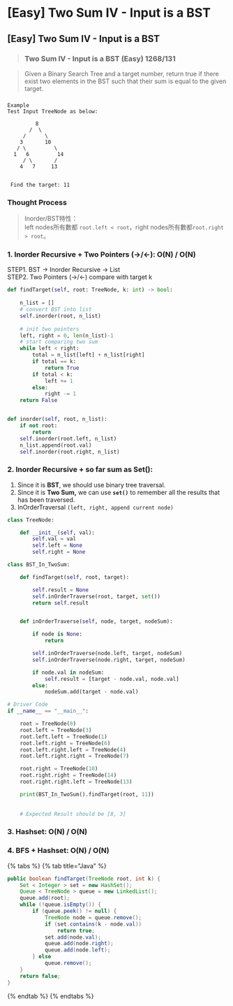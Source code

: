 # \[Easy\] Two Sum IV - Input is a BST

## \[Easy\] Two Sum IV - Input is a BST  

> ### Two Sum IV - Input is a BST   \(Easy\) 1268/131

> Given a Binary Search Tree and a target number, return true if there exist two elements in the BST such that their sum is equal to the given target.

### 

```text
Example
Test Input TreeNode as below:
 
         8
       /  \
     /      \
    3       10
   / \         \  
  1   6         14
     / \       /
    4   7     13  
    
    
 Find the target: 11
```

### Thought Process 

> Inorder/BST特性：  
> left nodes所有數都 `root.left < root`，right nodes所有數都`root.right > root`。

### 1. Inorder Recursive + Two Pointers \(-&gt;/&lt;-\):   O\(N\) / O\(N\)

STEP1. BST -&gt; Inorder Recursive -&gt; List  
STEP2. Two Pointers \(-&gt;/&lt;-\) compare with target k

```python
def findTarget(self, root: TreeNode, k: int) -> bool:
    
    n_list = []
    # convert BST into list
    self.inorder(root, n_list)
    
    # init two pointers
    left, right = 0, len(n_list)-1
    # start comparing two sum
    while left < right:
        total = n_list[left] + n_list[right]
        if total == k:
            return True
        if total < k:
            left += 1
        else:
            right -= 1
    return False


def inorder(self, root, n_list):
    if not root:
        return
    self.inorder(root.left, n_list)
    n_list.append(root.val)
    self.inorder(root.right, n_list)
```

### 2. Inorder Recursive + so far sum as Set\(\):

1. Since it is **BST**, we should use binary tree traversal.  
2. Since it is **Two Sum,** we can use **`set()`** to remember all the results that has been traversed. 
3. InOrderTraversal `(left, right, append current node)`

```python
class TreeNode:

	def __init__(self, val):
		self.val = val
		self.left = None
		self.right = None 

class BST_In_TwoSum:

	def findTarget(self, root, target):

		self.result = None
		self.inOrderTraverse(root, target, set())
		return self.result


	def inOrderTraverse(self, node, target, nodeSum):

		if node is None:
			return

		self.inOrderTraverse(node.left, target, nodeSum)
		self.inOrderTraverse(node.right, target, nodeSum)

		if node.val in nodeSum:
			self.result = [target - node.val, node.val]
		else:
			nodeSum.add(target - node.val)

# Driver Code 
if __name__ == "__main__": 

	root = TreeNode(8)
	root.left = TreeNode(3)
	root.left.left = TreeNode(1)
	root.left.right = TreeNode(6)
	root.left.right.left = TreeNode(4)
	root.left.right.right = TreeNode(7)

	root.right = TreeNode(10)
	root.right.right = TreeNode(14)
	root.right.right.left = TreeNode(13)

	print(BST_In_TwoSum().findTarget(root, 11))
	
	
	# Expected Result should be [8, 3]
```

### 3. Hashset:   O\(N\) / O\(N\)

### 4. BFS + Hashset:    O\(N\) / O\(N\) 

{% tabs %}
{% tab title="Java" %}
```java
public boolean findTarget(TreeNode root, int k) {
    Set < Integer > set = new HashSet();
    Queue < TreeNode > queue = new LinkedList();
    queue.add(root);
    while (!queue.isEmpty()) {
        if (queue.peek() != null) {
            TreeNode node = queue.remove();
            if (set.contains(k - node.val))
                return true;
            set.add(node.val);
            queue.add(node.right);
            queue.add(node.left);
        } else
            queue.remove();
    }
    return false;
}

```
{% endtab %}
{% endtabs %}

